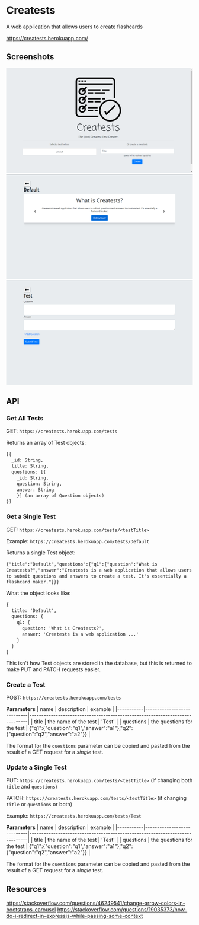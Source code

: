 # Creatests
A web application that allows users to create flashcards

https://creatests.herokuapp.com/

## Screenshots
![](pictures/home.png)
![](pictures/test.png)
![](pictures/create.png)

## API

### Get All Tests

GET: `https://creatests.herokuapp.com/tests`

Returns an array of Test objects:

```
[{
  _id: String,
  title: String,
  questions: [{
    _id: String,
    question: String,
    answer: String
    }] (an array of Question objects)
}]
```

### Get a Single Test

GET: `https://creatests.herokuapp.com/tests/<testTitle>`

Example: `https://creatests.herokuapp.com/tests/Default`

Returns a single Test object:

```
{"title":"Default","questions":{"q1":{"question":"What is Creatests?","answer":"Creatests is a web application that allows users to submit questions and answers to create a test. It's essentially a flashcard maker."}}}
```

What the object looks like:

```
{
  title: 'Default',
  questions: {
    q1: {
      question: 'What is Creatests?',
      answer: 'Creatests is a web application ...'
    }
  }
}
```

This isn't how Test objects are stored in the database, but this is returned to make PUT and PATCH requests easier.

### Create a Test

POST: `https://creatests.herokuapp.com/tests`

**Parameters**
| name      | description                | example                                                                     |
|-----------|----------------------------|-----------------------------------------------------------------------------|
| title     | the name of the test       | 'Test'                                                                      |
| questions | the questions for the test | {"q1":{"question":"q1","answer":"a1"},"q2":{"question":"q2","answer":"a2"}} |

The format for the `questions` parameter can be copied and pasted from the result of a GET request for a *single* test.

### Update a Single Test

PUT: `https://creatests.herokuapp.com/tests/<testTitle>` (if changing both `title` and `questions`)

PATCH: `https://creatests.herokuapp.com/tests/<testTitle>` (if changing `title` or `questions` or both)

Example: `https://creatests.herokuapp.com/tests/Test`

**Parameters**
| name      | description                | example                                                                     |
|-----------|----------------------------|-----------------------------------------------------------------------------|
| title     | the name of the test       | 'Test'                                                                      |
| questions | the questions for the test | {"q1":{"question":"q1","answer":"a1"},"q2":{"question":"q2","answer":"a2"}} |

The format for the `questions` parameter can be copied and pasted from the result of a GET request for a *single* test.

## Resources
https://stackoverflow.com/questions/46249541/change-arrow-colors-in-bootstraps-carousel
https://stackoverflow.com/questions/19035373/how-do-i-redirect-in-expressjs-while-passing-some-context
